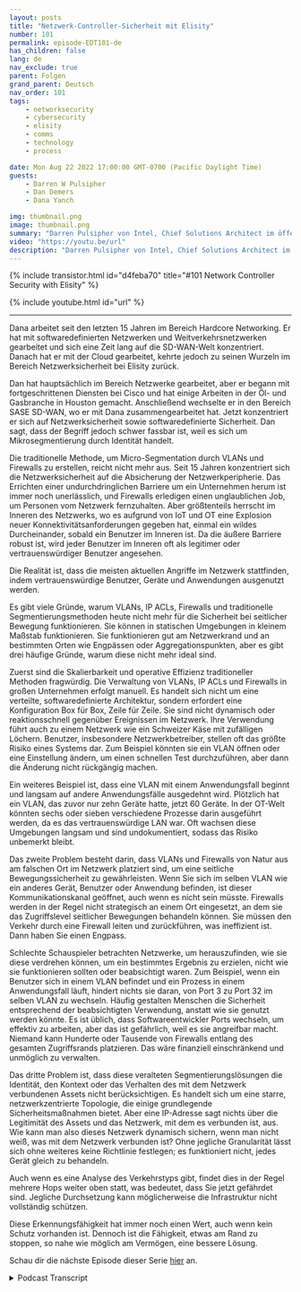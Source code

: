 ```yaml
---
layout: posts
title: "Netzwerk-Controller-Sicherheit mit Elisity"
number: 101
permalink: episode-EDT101-de
has_children: false
lang: de
nav_exclude: true
parent: Folgen
grand_parent: Deutsch
nav_order: 101
tags:
    - networksecurity
    - cybersecurity
    - elisity
    - comms
    - technology
    - process

date: Mon Aug 22 2022 17:00:00 GMT-0700 (Pacific Daylight Time)
guests:
    - Darren W Pulsipher
    - Dan Demers
    - Dana Yanch

img: thumbnail.png
image: thumbnail.png
summary: "Darren Pulsipher von Intel, Chief Solutions Architect im öffentlichen Sektor, führt Interviews mit Netzwerksicherheitsexperten Dana Yanch und Dan Demers von Elisity über Netzwerk-Controller-Sicherheitstechniken und Zero-Trust-Architekturen."
video: "https://youtu.be/url"
description: "Darren Pulsipher von Intel, Chief Solutions Architect im öffentlichen Sektor, führt Interviews mit Netzwerksicherheitsexperten Dana Yanch und Dan Demers von Elisity über Netzwerk-Controller-Sicherheitstechniken und Zero-Trust-Architekturen."
---
```


<div>
{% include transistor.html id="d4feba70" title="#101 Network Controller Security with Elisity" %}

{% include youtube.html id="url" %}
</div>

---

Dana arbeitet seit den letzten 15 Jahren im Bereich Hardcore Networking. Er hat mit softwaredefinierten Netzwerken und Weitverkehrsnetzwerken gearbeitet und sich eine Zeit lang auf die SD-WAN-Welt konzentriert. Danach hat er mit der Cloud gearbeitet, kehrte jedoch zu seinen Wurzeln im Bereich Netzwerksicherheit bei Elisity zurück.

Dan hat hauptsächlich im Bereich Netzwerke gearbeitet, aber er begann mit fortgeschrittenen Diensten bei Cisco und hat einige Arbeiten in der Öl- und Gasbranche in Houston gemacht. Anschließend wechselte er in den Bereich SASE SD-WAN, wo er mit Dana zusammengearbeitet hat. Jetzt konzentriert er sich auf Netzwerksicherheit sowie softwaredefinierte Sicherheit. Dan sagt, dass der Begriff jedoch schwer fassbar ist, weil es sich um Mikrosegmentierung durch Identität handelt.

Die traditionelle Methode, um Micro-Segmentation durch VLANs und Firewalls zu erstellen, reicht nicht mehr aus. Seit 15 Jahren konzentriert sich die Netzwerksicherheit auf die Absicherung der Netzwerkperipherie. Das Errichten einer undurchdringlichen Barriere um ein Unternehmen herum ist immer noch unerlässlich, und Firewalls erledigen einen unglaublichen Job, um Personen vom Netzwerk fernzuhalten. Aber größtenteils herrscht im Inneren des Netzwerks, wo es aufgrund von IoT und OT eine Explosion neuer Konnektivitätsanforderungen gegeben hat, einmal ein wildes Durcheinander, sobald ein Benutzer im Inneren ist. Da die äußere Barriere robust ist, wird jeder Benutzer im Inneren oft als legitimer oder vertrauenswürdiger Benutzer angesehen.

Die Realität ist, dass die meisten aktuellen Angriffe im Netzwerk stattfinden, indem vertrauenswürdige Benutzer, Geräte und Anwendungen ausgenutzt werden.

Es gibt viele Gründe, warum VLANs, IP ACLs, Firewalls und traditionelle Segmentierungsmethoden heute nicht mehr für die Sicherheit bei seitlicher Bewegung funktionieren. Sie können in statischen Umgebungen in kleinem Maßstab funktionieren. Sie funktionieren gut am Netzwerkrand und an bestimmten Orten wie Engpässen oder Aggregationspunkten, aber es gibt drei häufige Gründe, warum diese nicht mehr ideal sind.

Zuerst sind die Skalierbarkeit und operative Effizienz traditioneller Methoden fragwürdig. Die Verwaltung von VLANs, IP ACLs und Firewalls in großen Unternehmen erfolgt manuell. Es handelt sich nicht um eine verteilte, softwaredefinierte Architektur, sondern erfordert eine Konfiguration Box für Box, Zeile für Zeile. Sie sind nicht dynamisch oder reaktionsschnell gegenüber Ereignissen im Netzwerk. Ihre Verwendung führt auch zu einem Netzwerk wie ein Schweizer Käse mit zufälligen Löchern. Benutzer, insbesondere Netzwerkbetreiber, stellen oft das größte Risiko eines Systems dar. Zum Beispiel könnten sie ein VLAN öffnen oder eine Einstellung ändern, um einen schnellen Test durchzuführen, aber dann die Änderung nicht rückgängig machen.

Ein weiteres Beispiel ist, dass eine VLAN mit einem Anwendungsfall beginnt und langsam auf andere Anwendungsfälle ausgedehnt wird. Plötzlich hat ein VLAN, das zuvor nur zehn Geräte hatte, jetzt 60 Geräte. In der OT-Welt könnten sechs oder sieben verschiedene Prozesse darin ausgeführt werden, da es das vertrauenswürdige LAN war. Oft wachsen diese Umgebungen langsam und sind undokumentiert, sodass das Risiko unbemerkt bleibt.

Das zweite Problem besteht darin, dass VLANs und Firewalls von Natur aus am falschen Ort im Netzwerk platziert sind, um eine seitliche Bewegungssicherheit zu gewährleisten. Wenn Sie sich im selben VLAN wie ein anderes Gerät, Benutzer oder Anwendung befinden, ist dieser Kommunikationskanal geöffnet, auch wenn es nicht sein müsste. Firewalls werden in der Regel nicht strategisch an einem Ort eingesetzt, an dem sie das Zugriffslevel seitlicher Bewegungen behandeln können. Sie müssen den Verkehr durch eine Firewall leiten und zurückführen, was ineffizient ist. Dann haben Sie einen Engpass.

Schlechte Schauspieler betrachten Netzwerke, um herauszufinden, wie sie diese verdrehen können, um ein bestimmtes Ergebnis zu erzielen, nicht wie sie funktionieren sollten oder beabsichtigt waren. Zum Beispiel, wenn ein Benutzer sich in einem VLAN befindet und ein Prozess in einem Anwendungsfall läuft, hindert nichts sie daran, von Port 3 zu Port 32 im selben VLAN zu wechseln. Häufig gestalten Menschen die Sicherheit entsprechend der beabsichtigten Verwendung, anstatt wie sie genutzt werden könnte. Es ist üblich, dass Softwareentwickler Ports wechseln, um effektiv zu arbeiten, aber das ist gefährlich, weil es sie angreifbar macht. Niemand kann Hunderte oder Tausende von Firewalls entlang des gesamten Zugriffsrands platzieren. Das wäre finanziell einschränkend und unmöglich zu verwalten.

Das dritte Problem ist, dass diese veralteten Segmentierungslösungen die Identität, den Kontext oder das Verhalten des mit dem Netzwerk verbundenen Assets nicht berücksichtigen. Es handelt sich um eine starre, netzwerkzentrierte Topologie, die einige grundlegende Sicherheitsmaßnahmen bietet. Aber eine IP-Adresse sagt nichts über die Legitimität des Assets und das Netzwerk, mit dem es verbunden ist, aus. Wie kann man also dieses Netzwerk dynamisch sichern, wenn man nicht weiß, was mit dem Netzwerk verbunden ist? Ohne jegliche Granularität lässt sich ohne weiteres keine Richtlinie festlegen; es funktioniert nicht, jedes Gerät gleich zu behandeln.

Auch wenn es eine Analyse des Verkehrstyps gibt, findet dies in der Regel mehrere Hops weiter oben statt, was bedeutet, dass Sie jetzt gefährdet sind. Jegliche Durchsetzung kann möglicherweise die Infrastruktur nicht vollständig schützen.

Diese Erkennungsfähigkeit hat immer noch einen Wert, auch wenn kein Schutz vorhanden ist. Dennoch ist die Fähigkeit, etwas am Rand zu stoppen, so nahe wie möglich am Vermögen, eine bessere Lösung.

Schau dir die nächste Episode dieser Serie [hier](episode-EDT101) an.



<details>
<summary> Podcast Transcript </summary>

<p></p>

</details>
